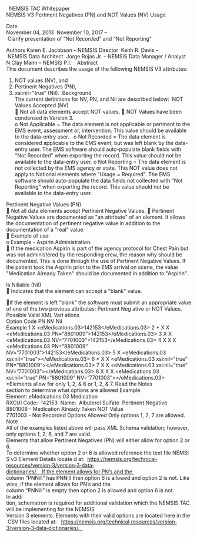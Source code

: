 

 
NEMSIS	TAC	Whitepaper	
NEMSIS	V3	Pertinent	Negatives	(PN)	and	NOT	
Values	(NV)	Usage	
	
Date	
November 04, 2013 
November 10, 2017 – Clarify presentation of “Not Recorded” and “Not Reporting” 
	
Authors	
Karen E. Jacobson – NEMSIS Director 
Keith R. Davis – NEMSIS Data Architect 
Jorge Rojas Jr. – NEMSIS Data Manager / Analyst 
N Clay Mann – NEMSIS P.I. 
 
Abstract	
This document describes the usage of the following NEMSIS V3 attributes: 
1. NOT values (NV), and 
2. Pertinent Negatives (PN), 
3. xsi:nil=”true” (Nil). 
Background	
The current definitions for NV, PN, and Nil are described below: 
NOT	Values	Accepted	(NV)	
     Not all data elements accept NOT values. 
     NOT Values have been condensed in Version 3.  
o    Not Applicable = The data element is not applicable or pertinent to the EMS event, assessment or, 
intervention.  This value should be available to the data-entry user.
  
o Not Recorded = The data element is considered applicable to the EMS event, but was left blank by the data-
entry user.  The EMS software should auto-populate blank fields with "Not Recorded" when exporting the 
record.  This value should not be available to the data-entry user. 
o    Not Reporting = The data element is not collected by the EMS agency or state.  This NOT value does not 
apply to National elements where "Usage = Required". The EMS software should auto-populate the data 
fields not collected with "Not Reporting" when exporting the record. This value should not be available to the 
data-entry user. 
 
Pertinent	Negative	Values	(PN)	
     Not all data elements accept Pertinent Negative Values. 
     Pertinent Negative Values are documented as "an attribute" of an element. It allows the documentation of pertinent 
negative value in addition to the documentation of a "real" value.  
     Example of use:  
o    Example - Aspirin Administration:  
     If the medication Aspirin is part of the agency protocol for Chest Pain but was not administered by the 
responding crew, the reason why should be documented. This is done through the use of Pertinent 
Negative Values. If the patient took the Aspirin prior to the EMS arrival on scene, the value 
"Medication Already Taken" should be documented in addition to "Aspirin". 
	
Is	Nillable	(Nil)	
     Indicates that the element can accept a "blank" value. 

If the element is left "blank" the software must submit an appropriate value of one of the two previous attributes:
Pertinent Neg
ative or NOT Values.
Possible	Valid	XML	Vari
ations	
Option     Code     PN     NV     Nil     
Example
1 
X <eMedications.03>142153</eMedications.03> 
2 * 
X X 
<eMedications.03 PN=”8801009”>142153</eMedications.03> 
3 X X 
<eMedications.03 NV=”7701003”>142153</eMedications.03> 
4 X X X 
<eMedications.03 PN=”8801009” NV=”7701003”>142153</eMedications.03> 
5 X 
<eMedications.03 xsi:nil=”true”></eMedications.03> 
6 * 
X X 
<eMedications.03 xsi:nil=”true” PN=”8801009”></eMedications.03> 
7 
X X 
<eMedications.03 xsi:nil=”true” NV=”7701003”></eMedications.03> 
8 X X X 
<eMedications.03 xsi:nil=”true” PN=”8801009” NV=”7701003”></eMedications.03> 
*Elements allow for only 1, 2, & 6 or 1, 2, & 7. Read the Notes	section to determine what options are allowed
Example	
Element: eMedications.03
Medication	
RXCUI Code:  142153 
Name:  Albuterol Sulfate 
Pertinent	Negative	
8801009 - Medication Already Taken 
NOT	Value	
7701003 - Not Recorded 
Options	Allowed	
Only options 1, 2, 7 are allowed.  
Note	
All of the examples listed above will pass XML Schema validation; however, only options 1, 2, 6, and 7 are valid. 
Elements that allow Pertinent Negatives (PN) will either allow for option 2 or 6.  
To determine whether option 2 or 6 is allowed reference the text file NEMSIS v3 Element Details locate
d at: 
https://nemsis.org/technical‐resources/version‐3/version‐3‐data‐dictionaries/.   If the element allows for PN’s and the 
column “PNNill” has PNNill then option 6 is allowed and option 2 is not. Likewise, if the element allows for PN’s and the 
column “PNNill” is empty then option 2 is allowed and option 6 is not. 
In addi
tion, schematron is required for additional validation which the NEMSIS TAC will be implementing for the NEMSIS 
Version 3 elements. Elements with their valid options are located here in the CSV files located at:  
https://nemsis.org/technical‐resources/version‐3/version‐3‐data‐dictionaries/.  